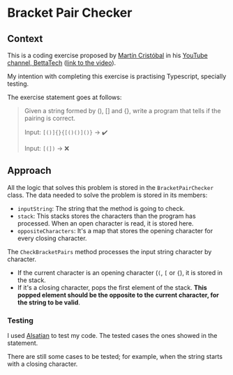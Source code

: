 # Bracket Pair Checker

## Context

This is a coding exercise proposed by [Martín Cristóbal](https://es.linkedin.com/in/martincrb) in his [YouTube channel, BettaTech](https://www.youtube.com/channel/UCSf6S_PAhXsqGMTPDiKgdRg) ([link to the video](https://www.youtube.com/watch?v=Sc-rjCODBDY)).

My intention with completing this exercise is practising Typescript, specially testing.

The exercise statement goes at follows:

>Given a string formed by (), [] and {}, write a program that tells if the pairing is correct.
>
>Input: `[()]{}{[()()]()}` &rarr; :heavy_check_mark:
>
>Input: `[(])` &rarr; :x:

## Approach

All the logic that solves this problem is stored in the `BracketPairChecker` class. The data needed to solve the problem is stored in its members:

- `inputString`: The string that the method is going to check.
- `stack`: This stacks stores the characters than the program has processed. When an open character is read, it is stored here.
- `oppositeCharacters`: It's a map that stores the opening character for every closing character.

The `CheckBracketPairs` method processes the input string character by character.

- If the current character is an opening character (`(`, `[` or `{`), it is stored in the stack.
- If it's a closing character, pops the first element of the stack. **This popped element should be the opposite to the current character, for the string to be valid**.

### Testing

I used [Alsatian](https://github.com/alsatian-test/alsatian) to test my code. The tested cases the ones showed in the statement.

There are still some cases to be tested; for example, when the string starts with a closing character.
